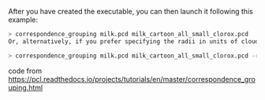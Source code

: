 
After you have created the executable, you can then launch it following this example:

```bash
> correspondence_grouping milk.pcd milk_cartoon_all_small_clorox.pcd
Or, alternatively, if you prefer specifying the radii in units of cloud resolution:
```

```bash
> correspondence_grouping milk.pcd milk_cartoon_all_small_clorox.pcd -r --model_ss 7.5 --scene_ss 20 --rf_rad 10 --descr_rad 15 --cg_size 10
```


code from
https://pcl.readthedocs.io/projects/tutorials/en/master/correspondence_grouping.html

